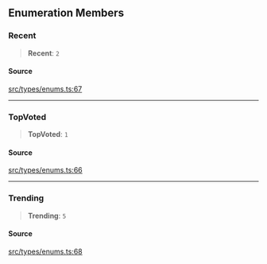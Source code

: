 ## Enumeration Members

### Recent

> **Recent**: `2`

#### Source

[src/types/enums.ts:67](https://github.com/bhavjitChauhan/khan-api/blob/214cc6672777162cd3ec638a3ad3a22f7fe37e04/src/types/enums.ts#L67)

***

### TopVoted

> **TopVoted**: `1`

#### Source

[src/types/enums.ts:66](https://github.com/bhavjitChauhan/khan-api/blob/214cc6672777162cd3ec638a3ad3a22f7fe37e04/src/types/enums.ts#L66)

***

### Trending

> **Trending**: `5`

#### Source

[src/types/enums.ts:68](https://github.com/bhavjitChauhan/khan-api/blob/214cc6672777162cd3ec638a3ad3a22f7fe37e04/src/types/enums.ts#L68)
